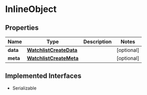 

# InlineObject


## Properties

Name | Type | Description | Notes
------------ | ------------- | ------------- | -------------
**data** | [**WatchlistCreateData**](WatchlistCreateData.md) |  |  [optional]
**meta** | [**WatchlistCreateMeta**](WatchlistCreateMeta.md) |  |  [optional]


## Implemented Interfaces

* Serializable


